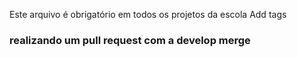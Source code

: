 Este arquivo é obrigatório em todos os projetos da escola
Add tags
### realizando um pull request com a develop merge

